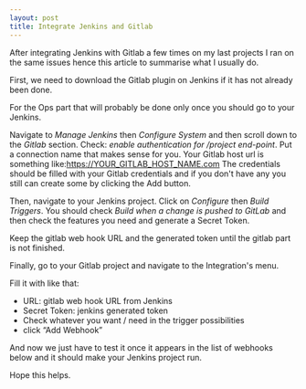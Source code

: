 ```yaml
---
layout: post
title: Integrate Jenkins and Gitlab
---
```


After integrating Jenkins with Gitlab a few times on my last projects I ran on the same issues hence this article to summarise what I usually do.

First, we need to download the Gitlab plugin on Jenkins if it has not already been done.

For the Ops part that will probably be done only once you should go to your Jenkins.

Navigate to *Manage Jenkins* then *Configure System* and then scroll down to the *Gitlab* section. Check: *enable authentication for /project end-point*. Put a connection name that makes sense for you. Your Gitlab host url is something like:https://YOUR_GITLAB_HOST_NAME.com The credentials should be filled with your Gitlab credentials and if you don't have any you still can create some by clicking the Add button.

Then, navigate to your Jenkins project. Click on *Configure* then *Build Triggers*. You should check *Build when a change is pushed to GitLab* and then check the features you need and generate a Secret Token.

Keep the gitlab web hook URL and the generated token until the gitlab part is not finished.

Finally, go to your Gitlab project and navigate to the Integration's menu.

Fill it with like that:

* URL:  gitlab web hook URL from Jenkins
* Secret Token: jenkins generated token
* Check whatever you want / need in the trigger possibilities
* click “Add Webhook”

And now we just have to test it once it appears in the list of webhooks below and it should make your Jenkins project run.

Hope this helps.

